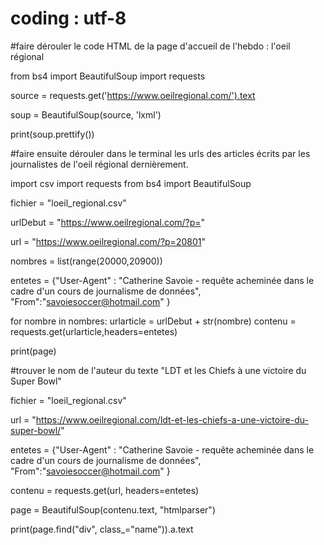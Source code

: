 # coding : utf-8 
#faire dérouler le code HTML de la page d'accueil de l'hebdo : l'oeil régional 

from bs4 import BeautifulSoup 
import requests

source = requests.get('https://www.oeilregional.com/').text

soup = BeautifulSoup(source, 'lxml')

print(soup.prettify())

#faire ensuite dérouler dans le terminal les urls des articles écrits par les journalistes de l'oeil régional dernièrement. 

import csv 
import requests 
from bs4 import BeautifulSoup

fichier = "loeil_regional.csv"

urlDebut = "https://www.oeilregional.com/?p="

url = "https://www.oeilregional.com/?p=20801"

nombres = list(range(20000,20900))

entetes = {"User-Agent" : "Catherine Savoie - requête acheminée dans le cadre d'un cours de journalisme de données",
"From":"savoiesoccer@hotmail.com" 
}

for nombre in nombres: 
    urlarticle = urlDebut + str(nombre)
    contenu = requests.get(urlarticle,headers=entetes)

print(page)

#trouver le  nom de l'auteur du texte "LDT et les Chiefs à une victoire du Super Bowl"

fichier = "loeil_regional.csv"

url = "https://www.oeilregional.com/ldt-et-les-chiefs-a-une-victoire-du-super-bowl/"

entetes = {"User-Agent" : "Catherine Savoie - requête acheminée dans le cadre d'un cours de journalisme de données",
"From":"savoiesoccer@hotmail.com" 
}

contenu = requests.get(url, headers=entetes)

page = BeautifulSoup(contenu.text, "htmlparser")

print(page.find("div", class_="name")).a.text 
